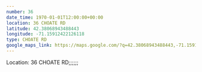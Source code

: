 ```yaml
---
number: 36
date_time: 1970-01-01T12:00:00+00:00
location: 36 CHOATE RD
latitude: 42.38068943488443
longitude: -71.15912422126118
type: CHOATE RD
google_maps_link: https://maps.google.com/?q=42.38068943488443,-71.15912422126118
---
```


Location: 36 CHOATE RD;;;;;;
